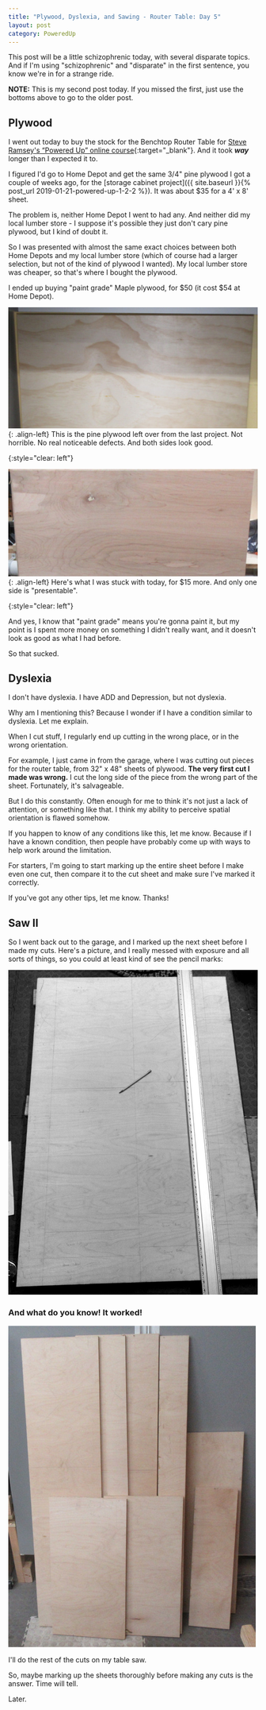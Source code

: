 ```yaml
---
title: "Plywood, Dyslexia, and Sawing - Router Table: Day 5"
layout: post
category: PoweredUp
---
```

This post will be a little schizophrenic today, with several disparate topics. And if I'm using "schizophrenic" and "disparate" in the first sentence, you know we're in for a strange ride.

**NOTE:** This is my second post today. If you missed the first, just use the bottoms above to go to the older post.

## Plywood

I went out today to buy the stock for the Benchtop Router Table for [Steve Ramsey's “Powered Up” online course](https://theweekendwoodworker.com/powered-up){:target="_blank"}. And it took ***way*** longer than I expected it to.

I figured I'd go to Home Depot and get the same 3/4" pine plywood I got a couple of weeks ago, for the [storage cabinet project]({{ site.baseurl }}{% post_url 2019-01-21-powered-up-1-2-2 %}). It was about $35 for a 4' x 8' sheet.

The problem is, neither Home Depot I went to had any. And neither did my local lumber store - I suppose it's possible they just don't cary pine plywood, but I kind of doubt it.

So I was presented with almost the same exact choices between both Home Depots and my local lumber store (which of course had a larger selection, but not of the kind of plywood I wanted). My local lumber store was cheaper, so that's where I bought the plywood.

I ended up buying "paint grade" Maple plywood, for $50 (it cost $54 at Home Depot).

![](/assets/images-posts/powered-up-2/powered-up-2-06-2-02.jpg){: .align-left}
This is the pine plywood left over from the last project. Not horrible. No real noticeable defects. And both sides look good.

{:style="clear: left"}

![](/assets/images-posts/powered-up-2/powered-up-2-06-2-01.jpg){: .align-left}
Here's what I was stuck with today, for $15 more. And only one side is "presentable".

{:style="clear: left"}

And yes, I know that "paint grade" means you're gonna paint it, but my point is I spent more money on something I didn't really want, and it doesn't look as good as what I had before.

So that sucked.

## Dyslexia

I don't have dyslexia. I have ADD and Depression, but not dyslexia.

Why am I mentioning this? Because I wonder if I have a condition similar to dyslexia. Let me explain.

When I cut stuff, I regularly end up cutting in the wrong place, or in the wrong orientation.

For example, I just came in from the garage, where I was cutting out pieces for the router table, from 32" x 48" sheets of plywood. **The very first cut I made was wrong.** I cut the long side of the piece from the wrong part of the sheet. Fortunately, it's salvageable.

But I do this constantly. Often enough for me to think it's not just a lack of attention, or something like that. I think my ability to perceive spatial orientation is flawed somehow.

If you happen to know of any conditions like this, let me know. Because if I have a known condition, then people have probably come up with ways to help work around the limitation.

For starters, I'm going to start marking up the entire sheet before I make even one cut, then compare it to the cut sheet and make sure I've marked it correctly.

If you've got any other tips, let me know. Thanks!

## Saw II

So I went back out to the garage, and I marked up the next sheet before I made my cuts. Here's a picture, and I really messed with exposure and all sorts of things, so you could at least kind of see the pencil marks:

![](/assets/images-posts/powered-up-2/powered-up-2-06-2-03.jpg)

### And what do you know! It worked!

![](/assets/images-posts/powered-up-2/powered-up-2-06-2-04.jpg)

I'll do the rest of the cuts on my table saw.

So, maybe marking up the sheets thoroughly before making any cuts is the answer. Time will tell.

Later.